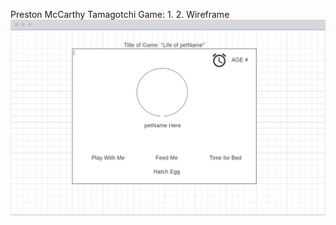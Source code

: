 Preston McCarthy Tamagotchi Game:
1. 
2. Wireframe
    ![alt text](https://github.com/prestonmccarthy/tamagotchi_project_0/blob/9defe42950759603b23ee0d84a30803d923cb879/Screen%20Shot%202022-11-10%20at%202.03.13%20PM.png)